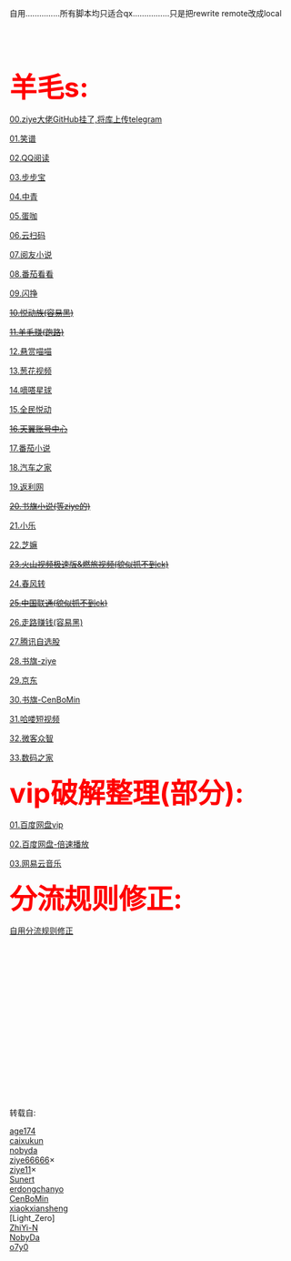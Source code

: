 
自用...............所有脚本均只适合qx................只是把rewrite remote改成local
<br /> 
<br /> 
<br /> 
<br /> 
<br /> 

<font color="red" size=150>**羊毛s:**</font>

[00.ziye大佬GitHub挂了,将库上传telegram](https://github.com/Dean12321/qx_scripts/tree/main/00.JavaScript-main(ziye666))

[01.笑谱](https://github.com/Dean12321/qx_scripts/tree/main/01.XiaoPu)

[02.QQ阅读](https://github.com/Dean12321/qx_scripts/tree/main/02.QQRead)

[03.步步宝](https://github.com/Dean12321/qx_scripts/tree/main/03.bububao)

[04.中青](https://github.com/Dean12321/qx_scripts/tree/main/04.Youth)

[05.蛋咖](https://github.com/Dean12321/qx_scripts/tree/main/05.danka)

[06.云扫码](https://github.com/Dean12321/qx_scripts/tree/main/06.YunSaoMa)

[07.阅友小说](https://github.com/Dean12321/qx_scripts/tree/main/07.YueYou)

[08.番茄看看](https://github.com/Dean12321/qx_scripts/tree/main/08.FanQIe)

[09.闪挣](https://github.com/Dean12321/qx_scripts/tree/main/09.ShanZhen)

[~~10.悦动族(容易黑)~~](https://github.com/Dean12321/qx_scripts/tree/main/09.ShanZhen)

[~~11.羊毛赚(跑路)~~](https://github.com/Dean12321/qx_scripts/tree/main/11.YangMaoZhuan)

[12.悬赏喵喵](https://github.com/Dean12321/qx_scripts/tree/main/12.XuanShangMiaoMiao)

[13.葱花视频](https://github.com/Dean12321/qx_scripts/tree/main/13.CongHuaShiPin)

[14.嘀嗒星球](https://github.com/Dean12321/qx_scripts/tree/main/14.DiDaXingQiu)

[15.全民悦动](https://github.com/Dean12321/qx_scripts/tree/main/15.QuanMingYueDong)

[~~16.天翼账号中心~~](https://github.com/Dean12321/qx_scripts/tree/main/16.TianYi)

[17.番茄小说](https://github.com/Dean12321/qx_scripts/tree/main/17.FanQiexiaoShuo)

[18.汽车之家](https://github.com/Dean12321/qx_scripts/tree/main/18.QiCheZhiJa)

[19.返利网](https://github.com/Dean12321/qx_scripts/tree/main/19.FanLiWang)

[~~20.书旗小说(等ziye的)~~](https://github.com/Dean12321/qx_scripts/tree/main/20.ShuQiXiaoShuo)

[21.小乐](https://github.com/Dean12321/qx_scripts/tree/main/21.XiaoLe)

[22.芝嫲](https://github.com/Dean12321/qx_scripts/tree/main/22.ZhiMa)

[~~23.火山视频极速版&燃旅视频(貌似抓不到ck)~~](https://github.com/Dean12321/qx_scripts/tree/main/23.huoshan%26ranlv)

[24.春风转](https://github.com/Dean12321/qx_scripts/tree/main/24.ChunFengZhuan)

[~~25.中国联通(貌似抓不到ck)~~](https://github.com/Dean12321/qx_scripts/tree/main/25.ChinaUnicom)

[26.走路赚钱(容易黑)](https://github.com/Dean12321/qx_scripts/tree/main/26.ZouLuZhuanQian)

[27.腾讯自选股](https://github.com/Dean12321/qx_scripts/tree/main/27.TengXunZiXuanGu)

[28.书旗-ziye](https://github.com/Dean12321/qx_scripts/tree/main/28.ShuQi-ziye)

[29.京东](https://github.com/Dean12321/qx_scripts/tree/main/29.JD)

[30.书旗-CenBoMin](https://github.com/Dean12321/qx_scripts/tree/main/30.ShuQi-CenBoMin)

[31.哈喽短视频](https://github.com/Dean12321/qx_scripts/tree/main/31.HaLouDuanShiPin)

[32.微客众智](https://github.com/Dean12321/qx_scripts/tree/main/32.WeiKeZhongZhi)

[33.数码之家](https://github.com/Dean12321/qx_scripts/tree/main/33.ShuMaZhiJia)

<font color="red" size=72>**vip破解整理(部分):**</font>


[01.百度网盘vip](https://github.com/Dean12321/qx_scripts/tree/main/VIPS/01.dupan_vip)

[02.百度网盘-倍速播放](https://github.com/Dean12321/qx_scripts/tree/main/VIPS/02.dupan_rapid_play)

[03.网易云音乐](https://github.com/Dean12321/qx_scripts/tree/main/VIPS/03.NeteaseMusic)


<font color="red" size=72>**分流规则修正:**</font>

[自用分流规则修正](https://raw.githubusercontent.com/Dean12321/qx_scripts/main/RULES/README)






<br /> 
<br /> 
<br /> 
<br /> 
<br /> 
<br /> 
<br /> 
<br /> 
<br /> 
<br /> 
<br /> 
<br /> 
<br /> 
<br /> 
<br /> 
<br /> 

转载自:





[age174](https://github.com/age174)<br /> 
[caixukun](https://github.com/caixukun112)<br /> 
[nobyda](https://github.com/nobyda)<br /> 
[ziye66666](https://github.com/ziye66666)×<br /> 
[ziye11](https://github.com/ziye11)×<br /> 
[Sunert](https://github.com/Sunert)<br /> 
[erdongchanyo](https://github.com/erdongchanyo)<br /> 
[CenBoMin](https://github.com/CenBoMin/GithubSync)<br /> 
[xiaokxiansheng](https://github.com/xiaokxiansheng)<br /> 
[Light_Zero]<br /> 
[ZhiYi-N](https://github.com/ZhiYi-N)<br /> 
[NobyDa](https://github.com/NobyDa)<br /> 
[o7y0](https://github.com/o7y0)<br /> 





























